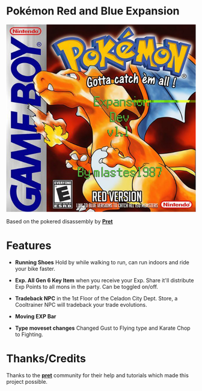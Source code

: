 # Pokémon Red and Blue Expansion

![ScreenShot](pokered-expansion-dev-box-art.jpg)

Based on the pokered disassembly by [**Pret**](https://github.com/pret/pokered)

# Features

- **Running Shoes** Hold by while walking to run, can run indoors and ride your bike faster.

- **Exp. All Gen 6 Key Item** when you receive your Exp. Share it'll distribute Exp Points to all
mons in the party.  Can be toggled on/off.

- **Tradeback NPC** in the 1st Floor of the Celadon City Dept. Store, a Cooltrainer NPC will tradeback
your trade evolutions.

- **Moving EXP Bar**

- **Type moveset changes** Changed Gust to Flying type and Karate Chop to Fighting.

# Thanks/Credits

Thanks to the [**pret**](https://pret.github.io) community for their help and tutorials which made this
project possible.
